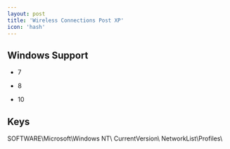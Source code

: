 ```yaml
---
layout: post
title: 'Wireless Connections Post XP'
icon: 'hash'
---
```


## Windows Support

- 7

- 8

- 10



## Keys

SOFTWARE\Microsoft\Windows NT\ CurrentVersion\ NetworkList\Profiles\

